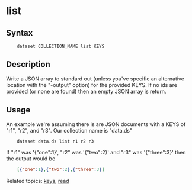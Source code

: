 
# list

## Syntax

```
    dataset COLLECTION_NAME list KEYS
```

## Description

Write a JSON array to standard out (unless you've specific an 
alternative location with the "-output" option) for the provided 
KEYS.  If no ids are provided (or none are found) then an empty 
JSON array is return.

## Usage

An example we're assuming there is are JSON documents with a KEYS 
of "r1", "r2", and "r3". Our collection name is "data.ds"

```shell
    dataset data.ds list r1 r2 r3
```

If "r1" was '{"one":1}', "r2" was '{"two":2}' and "r3" was '{"three":3}' 
then the output would be

```json
    [{"one":1},{"two":2},{"three":3}]
```

Related topics: [keys](keys.html), [read](read.html)

